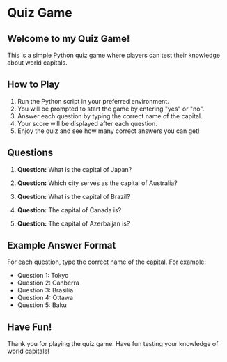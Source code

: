 # Quiz Game

## Welcome to my Quiz Game!

This is a simple Python quiz game where players can test their knowledge about world capitals.

## How to Play

1. Run the Python script in your preferred environment.
2. You will be prompted to start the game by entering "yes" or "no".
3. Answer each question by typing the correct name of the capital.
4. Your score will be displayed after each question.
5. Enjoy the quiz and see how many correct answers you can get!

## Questions

1. **Question:** What is the capital of Japan?

2. **Question:** Which city serves as the capital of Australia?

3. **Question:** What is the capital of Brazil?

4. **Question:** The capital of Canada is?

5. **Question:** The capital of Azerbaijan is?

## Example Answer Format

For each question, type the correct name of the capital. For example:

- Question 1: Tokyo
- Question 2: Canberra
- Question 3: Brasilia
- Question 4: Ottawa
- Question 5: Baku

## Have Fun!
Thank you for playing the quiz game. Have fun testing your knowledge of world capitals!
